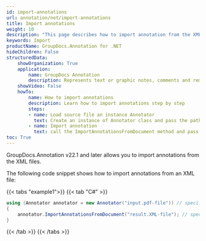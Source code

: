 ```yaml
---
id: import-annotations
url: annotation/net/import-annotations
title: Import annotations
weight: 10
description: "This page describes how to import annotation from the XML files using GroupDocs.Annotation for .NET API."
keywords: Import
productName: GroupDocs.Annotation for .NET
hideChildren: False
structuredData:
    showOrganization: True
    application:    
        name: GroupDocs Annotation
        description: Represents text or graphic notes, comments and remarks attached to a specific part of the content of the document using C#
    showVideo: False
    howTo:
        name: How to import annotations
        description: Learn how to import annotations step by step
        steps:
        - name: Load source file an instance Annotator
          text: Create an instance of Annotator class and pass the path to the file with annotations.
        - name: Import annotation
          text: call the ImportAnnotationsFromDocument method and pass it the path to the XML file.
toc: True
---
```


GroupDocs.Annotation v22.1 and later allows you to import annotations from the XML files.

The following code snippet shows how to import annotations from an XML file:

{{< tabs "example1">}}
{{< tab "C#" >}}
```csharp
using (Annotator annotator = new Annotator("input.pdf-file")) // specify the path to the file with the annotated
{
	annotator.ImportAnnotationsFromDocument("result.XML-file"); // specify the path to the result XML file
}
```
{{< /tab >}}
{{< /tabs >}}
